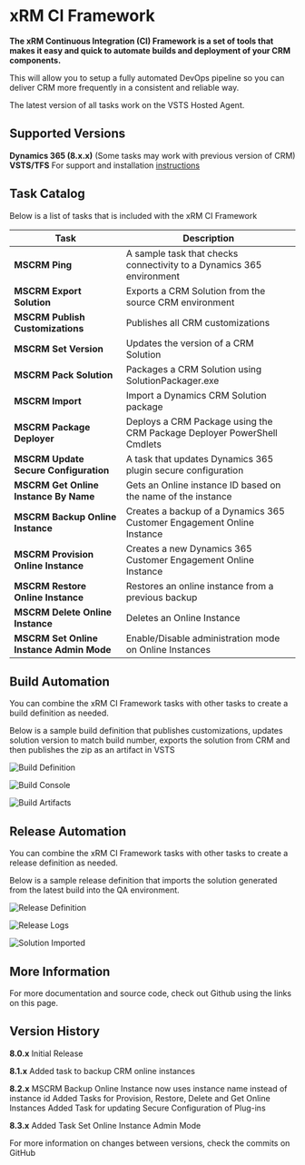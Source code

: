 # xRM CI Framework
**The xRM Continuous Integration (CI) Framework is a set of tools that makes it easy and quick to automate builds and deployment of your CRM components.**

This will allow you to setup a fully automated DevOps pipeline so you can deliver CRM more frequently in a consistent and reliable way.

The latest version of all tasks work on the VSTS Hosted Agent.

## Supported Versions

**Dynamics 365 (8.x.x)** (Some tasks may work with previous version of CRM)
**VSTS/TFS** For support and installation [instructions](https://docs.microsoft.com/en-us/vsts/marketplace/get-tfs-extensions)

## Task Catalog

Below is a list of tasks that is included with the xRM CI Framework

| Task | Description |
| --- | --- |
| **MSCRM Ping** | A sample task that checks connectivity to a Dynamics 365 environment |
| **MSCRM Export Solution** | Exports a CRM Solution from the source CRM environment |
| **MSCRM Publish Customizations** | Publishes all CRM customizations |
| **MSCRM Set Version** | Updates the version of a CRM Solution |
| **MSCRM Pack Solution** | Packages a CRM Solution using SolutionPackager.exe |
| **MSCRM Import** | Import a Dynamics CRM Solution package |
| **MSCRM Package Deployer** | Deploys a CRM Package using the CRM Package Deployer PowerShell Cmdlets |
| **MSCRM Update Secure Configuration** | A task that updates Dynamics 365 plugin secure configuration |
| **MSCRM Get Online Instance By Name** | Gets an Online instance ID based on the name of the instance |
| **MSCRM Backup Online Instance** | Creates a backup of a Dynamics 365 Customer Engagement Online Instance |
| **MSCRM Provision Online Instance** | Creates a new Dynamics 365 Customer Engagement Online Instance |
| **MSCRM Restore Online Instance** | Restores an online instance from a previous backup |
| **MSCRM Delete Online Instance** | Deletes an Online Instance |
| **MSCRM Set Online Instance Admin Mode** | Enable/Disable administration mode on Online Instances |

## Build Automation

You can combine the xRM CI Framework tasks with other tasks to create a build definition as needed.

Below is a sample build definition that publishes customizations, updates solution version to match build number, exports the solution from CRM and then publishes the zip as an artifact in VSTS

![Build Definition](Images/OnlineBuildDefinition.png)

![Build Console](Images/OnlineBuildConsole.png)

![Build Artifacts](Images/OnlineBuildArtifacts.png)

## Release Automation

You can combine the xRM CI Framework tasks with other tasks to create a release definition as needed.

Below is a sample release definition that imports the solution generated from the latest build into the QA environment.

![Release Definition](Images/ThirdPartyReleaseDefinition.png)

![Release Logs](Images/ThirdPartyReleaseLogs.png)

![Solution Imported](Images/ThirdPartySolutionImported.png)

## More Information

For more documentation and source code, check out Github using the links on this page.

## Version History

**8.0.x**
Initial Release

**8.1.x**
Added task to backup CRM online instances

**8.2.x**
MSCRM Backup Online Instance now uses instance name instead of instance id
Added Tasks for Provision, Restore, Delete and Get Online Instances
Added Task for updating Secure Configuration of Plug-ins

**8.3.x**
Added Task Set Online Instance Admin Mode

For more information on changes between versions, check the commits on GitHub
